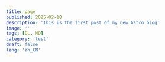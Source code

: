 ```yaml
---
title: page
published: 2025-02-18
description: 'This is the first post of my new Astro blog'
image: ''
tags: [DL, MD]
category: 'test'
draft: false 
lang: 'zh_CN'
---
```

